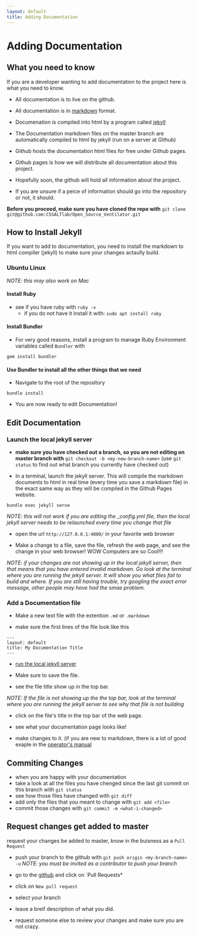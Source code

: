 ```yaml
---
layout: default
title: Adding Documentation
---
```


# Adding Documentation

## What you need to know
If you are a developer wanting to add documentation to the project here is what you need to know.

* All documentation is to live on the github.

* All documentation is in [markdown](https://en.wikipedia.org/wiki/Markdown) format.

* Documenation is compiled into html by a program called [jekyll](https://jekyllrb.com/)

* The Documentation markdown files on the master branch are automatically compiled to html by jekyll (run on a server at Github)

* Github hosts the documentation html files for free under Github pages.

* Github pages is how we will distribute all documentation about this project.

* Hopefully soon, the github will hold all information about the project.

* If you are unsure if a peice of information should go into the repository or not, it should.


**Before you proceed, make sure you have cloned the repo with** `git clone git@github.com:CSSALTlab/Open_Source_Ventilator.git`


## How to Install Jekyll

If you want to add to documentation, you need to install the markdown to html compiler (jekyll) to make sure your changes actaully build.


### Ubuntu Linux
*NOTE: this may also work on Mac*

#### Install Ruby
* see if you have ruby with `ruby -v`
  * if you do not have it install it with: `sudo apt install ruby`

#### Install Bundler
 * For very good reasons, install a program to manage Ruby Environment variables called `Bundler` with

`gem install bundler`

#### Use Bundler to install all the other things that we need
* Navigate to the root of the repository

`bundle install`

* You are now ready to edit Documentation!

## Edit Documentation

### Launch the local jekyll server
* **make sure you have checked out a branch, so you are not editing on master branch with** `git checkout -b <my-new-branch-name>` (use `git status` to find out what branch you currently have checked out)

* In a terminal, launch the jekyll server. This will compile the markdown documents to html in real time (every time you save a markdown file) in the exact same way as they will be compiled in the Github Pages website.

`bundle exec jekyll serve`

*NOTE: this will not work if you are editing the _config.yml file, then the local jekyll server needs to be relaunched every time you change that file*

* open the url `http://127.0.0.1:4000/` in your favorite web browser

* Make a change to a file, save the file, refresh the web page, and see the change in your web browser! WOW Computers are so Cool!!!

*NOTE: if your changes are not showing up in the local jekyll server, then that means that you have entered invalid markdown. Go look at the terminal where you are running the jekyll server. It will show you what files fail to build and where. If you are still having trouble, try googling the exact error message, other people may have had the smae problem.*

### Add a Documentation file

* Make a new text file with the extention `.md` or `.markdown`

* make sure the first lines of the file look like this
```
---
layout: default
title: My Documentation Title
---
```

* [run the local jekyll server](#launch-the-local-jekyll-server)

* Make sure to save the file.

* see the file title show up in the top bar.

*NOTE: If the file is not showing up the the top bar, look at the terminal where you are running the jekyll server to see why that file is not building*

* click on the file's title in the top bar of the web page.

* see what your documentation page looks like!

* make changes to it. (if you are new to markdown, there is a lot of good exaple in the [operator's manual](./OperatorsManual/manual.md)


## Commiting Changes
* when you are happy with your documentation
* take a look at all the files you have chenged since the last git commit on this branch with `git status`
* see how those files have changed with `git diff`
* add only the files that you meant to change with `git add <file>`
* commit those changes with `git commit -m <what-i-changed>`


## Request changes get added to master
request your changes be added to master, know in the buisness as a `Pull Request`

* push your branch to the github with `git push origin <my-branch-name> -u`
*NOTE: you must be invited as a contributor to push your branch*

* go to the [github](https://github.com/CSSALTlab/Open_Source_Ventilator) and click on `Pull Requests*
* click on `New pull request`
* select your branch
* leave a breif description of what you did.
* request someone else to review your changes and make sure you are not crazy.





